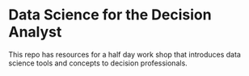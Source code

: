 # Data Science for the Decision Analyst
This repo has resources for a half day work shop that introduces data science tools and concepts to decision professionals.
